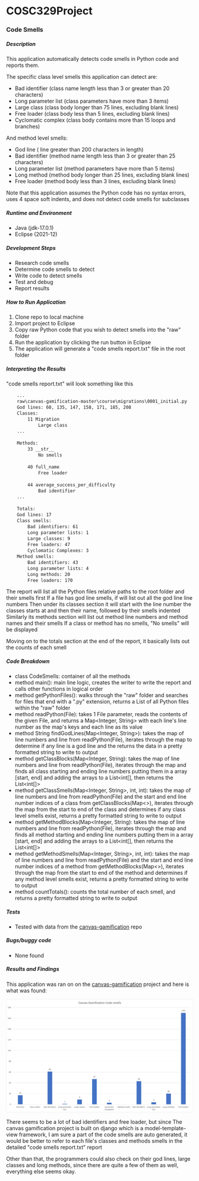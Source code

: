 # COSC329Project

### Code Smells

##### Description

This application automatically detects code smells in Python code and reports them.

The specific class level smells this application can detect are:
- Bad identifier (class name length less than 3 or greater than 20 characters)
- Long parameter list (class parameters have more than 3 items)
- Large class (class body longer than 75 lines, excluding blank lines)
- Free loader (class body less than 5 lines, excluding blank lines)
- Cyclomatic complex (class body contains more than 15 loops and branches)

And method level smells:
- God line ( line greater than 200 characters in length)
- Bad identifier (method name length less than 3 or greater than 25 characters)
- Long parameter list (method parameters have more than 5 items)
- Long method (method body longer than 25 lines, excluding blank lines)
- Free loader (method body less than 3 lines, excluding blank lines)

Note that this application assumes the Python code has no syntax errors, uses 4 space soft indents, and does not detect code smells for subclasses

##### Runtime and Environment

- Java (jdk-17.0.1)
- Eclipse (2021-12)

##### Development Steps

- Research code smells
- Determine code smells to detect
- Write code to detect smells
- Test and debug
- Report results

##### How to Run Application

1. Clone repo to local machine
1. Import project to Eclipse
1. Copy raw Python code that you wish to detect smells into the "raw" folder
1. Run the application by clicking the run button in Eclipse
1. The application will generate a "code smells report.txt" file in the root folder

##### Interpreting the Results

"code smells report.txt" will look something like this

		...
		raw\canvas-gamification-master\course\migrations\0001_initial.py
		God lines: 60, 135, 147, 158, 171, 185, 208
		Classes:
			11 Migration
				Large class
		...
		
		Methods:
			33 __str__
				No smells
		
			40 full_name
				Free loader
		
			44 average_success_per_difficulty
				Bad identifier
		...
		
		Totals:
		God lines: 17
		Class smells:
			Bad identifiers: 61
			Long parameter lists: 1
			Large classes: 9
			Free loaders: 47
			Cyclomatic Complexes: 3
		Method smells:
			Bad identifiers: 43
			Long parameter lists: 4
			Long methods: 20
			Free loaders: 170

The report will list all the Python files relative paths to the root folder and their smells first
If a file has god line smells, if will list out all the god line line numbers
Then under its classes section it will start with the line number the classes starts at and then their name, followed by their smells indented
Similarly its methods section will list out method line numbers and method names and their smells
If a class or method has no smells, "No smells" will be displayed

Moving on to the totals section at the end of the report, it basically lists out the counts of each smell

##### Code Breakdown

- class CodeSmells: container of all the methods
- method main(): main line logic, creates the writer to write the report and calls other functions in logical order
- method getPythonFiles(): walks through the "raw" folder and searches for files that end with a ".py" extension, returns a List<File> of all Python files within the "raw" folder
- method readPython(File): takes 1 File parameter, reads the contents of the given File, and returns a Map<Integer, String> with each line's line number as the map's keys and each line as its value
- method String findGodLines(Map<Integer, String>): takes the map of line numbers and line from readPython(File), iterates through the map to determine if any line is a god line and the returns the data in a pretty formatted string to write to output
- method getClassBlocks(Map<Integer, String): takes the map of line numbers and line from readPython(File), iterates through the map and finds all class starting and ending line numbers putting them in a array [start, end] and adding the arrays to a List<int[], then returns the List<int[]>
- method getClassSmells(Map<Integer, String>, int, int):  takes the map of line numbers and line from readPython(File) and the start and end line number indices of a class from getClassBlocks(Map<>), iterates through the map from the start to end of the class and determines if any class level smells exist, returns a pretty formatted string to write to output
- method getMethodBlocks(Map<Integer, String): takes the map of line numbers and line from readPython(File), iterates through the map and finds all method starting and ending line numbers putting them in a array [start, end] and adding the arrays to a List<int[], then returns the List<int[]>
- method getMethodSmells(Map<Integer, String>, int, int):  takes the map of line numbers and line from readPython(File) and the start and end line number indices of a method from getMethodBlocks(Map<>), iterates through the map from the start to end of the method and determines if any method level smells exist, returns a pretty formatted string to write to output
- method countTotals(): counts the total number of each smell, and returns a pretty formatted string to write to output

##### Tests

- Tested with data from the [canvas-gamification](https://github.com/canvas-gamification/canvas-gamification) repo

##### Bugs/buggy code

- None found

##### Results and Findings

This application was ran on on the [canvas-gamification](https://github.com/canvas-gamification/canvas-gamification) project and here is what was found:

![graph](graph.png)

There seems to be a lot of bad identifiers and free loader, but since The canvas gamification project is built on django which is a model-template-view framework, I am sure a part of the code smells are auto generated, it would be better to refer to each file's classes and methods smells in the detailed "code smells report.txt" report

Other than that, the programmers could also check on their god lines, large classes and long methods, since there are quite a few of them as well, everything else seems okay.
